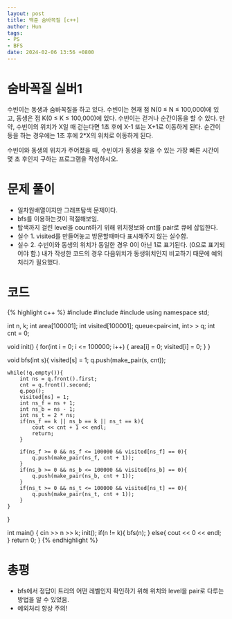 ```yaml
---
layout: post
title: 백준 숨바꼭질 [c++]
author: Hun
tags:
- PS
- BFS
date: 2024-02-06 13:56 +0800
---
```


# 숨바꼭질 실버1

수빈이는 동생과 숨바꼭질을 하고 있다. 수빈이는 현재 점 N(0 ≤ N ≤ 100,000)에 있고, 동생은 점 K(0 ≤ K ≤ 100,000)에 있다. 수빈이는 걷거나 순간이동을 할 수 있다. 만약, 수빈이의 위치가 X일 때 걷는다면 1초 후에 X-1 또는 X+1로 이동하게 된다. 순간이동을 하는 경우에는 1초 후에 2*X의 위치로 이동하게 된다.

수빈이와 동생의 위치가 주어졌을 때, 수빈이가 동생을 찾을 수 있는 가장 빠른 시간이 몇 초 후인지 구하는 프로그램을 작성하시오.

# 문제 풀이

- 일차원배열이지만 그래프탐색 문제이다.
- bfs를 이용하는것이 적절해보임.
- 탑색까지 걸린 level을 count하기 위해 위치정보와 cnt를 pair로 큐에 삽입한다.
- 실수 1. visited를 만들어놓고 방문할때마다 표시해주지 않는 실수함.
- 실수 2. 수빈이와 동생의 위치가 동일한 경우 0이 아닌 1로 표기된다. (0으로 표기되어야 함.) 내가 작성한 코드의 경우 다음위치가 동생위치인지 비교하기 때문에 예외처리가 필요했다.

# 코드
{% highlight c++ %}
#include <iostream>
#include <algorithm>
#include <queue>
using namespace std;

int n, k;
int area[100001];
int visited[100001];
queue<pair<int, int> > q;
int cnt = 0;

void init()
{
    for(int i = 0; i <= 100000; i++)
    {
        area[i] = 0;
        visited[i] = 0;
    }
}

void bfs(int s){
    visited[s] = 1;
    q.push(make_pair(s, cnt));

    while(!q.empty()){
        int ns = q.front().first;
        cnt = q.front().second;
        q.pop();
        visited[ns] = 1;
        int ns_f = ns + 1;
        int ns_b = ns - 1;
        int ns_t = 2 * ns;
        if(ns_f == k || ns_b == k || ns_t == k){
            cout << cnt + 1 << endl;
            return;
        }

        if(ns_f >= 0 && ns_f <= 100000 && visited[ns_f] == 0){
            q.push(make_pair(ns_f, cnt + 1));
        }
        if(ns_b >= 0 && ns_b <= 100000 && visited[ns_b] == 0){
            q.push(make_pair(ns_b, cnt + 1));
        }
        if(ns_t >= 0 && ns_t <= 100000 && visited[ns_t] == 0){
            q.push(make_pair(ns_t, cnt + 1));
        }
    }
}

int main()
{
    cin >> n >> k;
    init();
    if(n != k){
        bfs(n); 
    } else{
        cout << 0 << endl;
    }
    return 0;
}
{% endhighlight %}

# 총평
- bfs에서 정답이 트리의 어떤 레벨인지 확인하기 위해 위치와 level을 pair로 다루는 방법을 알 수 있었음.
- 예외처리 항상 주의!